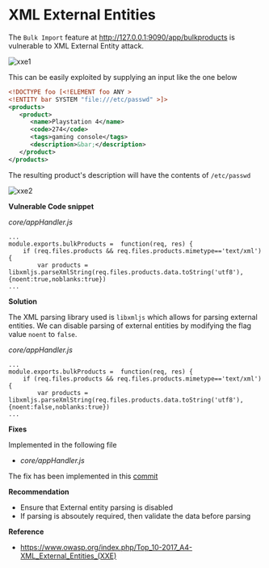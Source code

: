 # XML External Entities

The `Bulk Import` feature at http://127.0.0.1:9090/app/bulkproducts is vulnerable to XML External Entity attack.

![xxe1](../resources/xxe1.png)

This can be easily exploited by supplying an input like the one below

```xml
<!DOCTYPE foo [<!ELEMENT foo ANY >
<!ENTITY bar SYSTEM "file:///etc/passwd" >]>
<products>
   <product>
      <name>Playstation 4</name>
      <code>274</code>
      <tags>gaming console</tags>
      <description>&bar;</description>
   </product>
</products>
```

The resulting product's description will have the contents of `/etc/passwd`

![xxe2](../resources/xxe2.png)

**Vulnerable Code snippet**

*core/appHandler.js*
```
...
module.exports.bulkProducts =  function(req, res) {
	if (req.files.products && req.files.products.mimetype=='text/xml'){
		var products = libxmljs.parseXmlString(req.files.products.data.toString('utf8'), {noent:true,noblanks:true})
...
```

**Solution**

The XML parsing library used is `libxmljs` which allows for parsing external entities. We can disable parsing of external entities by modifying the flag value `noent` to `false`.

*core/appHandler.js*
```
...
module.exports.bulkProducts =  function(req, res) {
	if (req.files.products && req.files.products.mimetype=='text/xml'){
		var products = libxmljs.parseXmlString(req.files.products.data.toString('utf8'), {noent:false,noblanks:true})
...
```

**Fixes**

Implemented in the following file

- *core/appHandler.js*

The fix has been implemented in this [commit](https://github.com/appsecco/dvna/commit/15f9dc298ff8e46f0dbeca6b260416c086db2446)

**Recommendation**

- Ensure that External entity parsing is disabled
- If parsing is absoutely required, then validate the data before parsing

**Reference**

- <https://www.owasp.org/index.php/Top_10-2017_A4-XML_External_Entities_(XXE)>